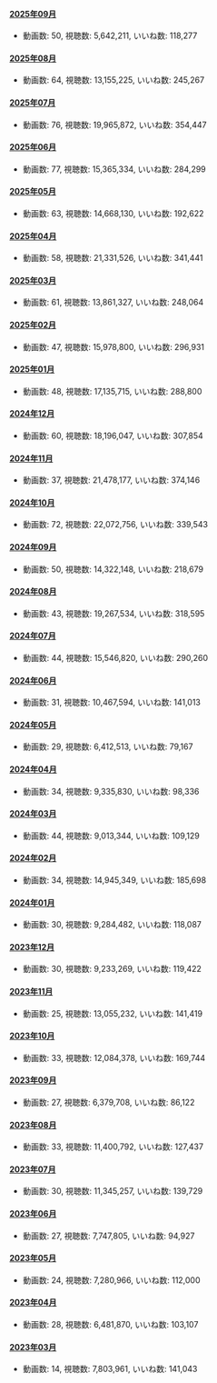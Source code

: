 #### [2025年09月](videos/202509 "wikilink")

-   動画数: 50, 視聴数: 5,642,211, いいね数: 118,277

#### [2025年08月](videos/202508 "wikilink")

-   動画数: 64, 視聴数: 13,155,225, いいね数: 245,267

#### [2025年07月](videos/202507 "wikilink")

-   動画数: 76, 視聴数: 19,965,872, いいね数: 354,447

#### [2025年06月](videos/202506 "wikilink")

-   動画数: 77, 視聴数: 15,365,334, いいね数: 284,299

#### [2025年05月](videos/202505 "wikilink")

-   動画数: 63, 視聴数: 14,668,130, いいね数: 192,622

#### [2025年04月](videos/202504 "wikilink")

-   動画数: 58, 視聴数: 21,331,526, いいね数: 341,441

#### [2025年03月](videos/202503 "wikilink")

-   動画数: 61, 視聴数: 13,861,327, いいね数: 248,064

#### [2025年02月](videos/202502 "wikilink")

-   動画数: 47, 視聴数: 15,978,800, いいね数: 296,931

#### [2025年01月](videos/202501 "wikilink")

-   動画数: 48, 視聴数: 17,135,715, いいね数: 288,800

#### [2024年12月](videos/202412 "wikilink")

-   動画数: 60, 視聴数: 18,196,047, いいね数: 307,854

#### [2024年11月](videos/202411 "wikilink")

-   動画数: 37, 視聴数: 21,478,177, いいね数: 374,146

#### [2024年10月](videos/202410 "wikilink")

-   動画数: 72, 視聴数: 22,072,756, いいね数: 339,543

#### [2024年09月](videos/202409 "wikilink")

-   動画数: 50, 視聴数: 14,322,148, いいね数: 218,679

#### [2024年08月](videos/202408 "wikilink")

-   動画数: 43, 視聴数: 19,267,534, いいね数: 318,595

#### [2024年07月](videos/202407 "wikilink")

-   動画数: 44, 視聴数: 15,546,820, いいね数: 290,260

#### [2024年06月](videos/202406 "wikilink")

-   動画数: 31, 視聴数: 10,467,594, いいね数: 141,013

#### [2024年05月](videos/202405 "wikilink")

-   動画数: 29, 視聴数: 6,412,513, いいね数: 79,167

#### [2024年04月](videos/202404 "wikilink")

-   動画数: 34, 視聴数: 9,335,830, いいね数: 98,336

#### [2024年03月](videos/202403 "wikilink")

-   動画数: 44, 視聴数: 9,013,344, いいね数: 109,129

#### [2024年02月](videos/202402 "wikilink")

-   動画数: 34, 視聴数: 14,945,349, いいね数: 185,698

#### [2024年01月](videos/202401 "wikilink")

-   動画数: 30, 視聴数: 9,284,482, いいね数: 118,087

#### [2023年12月](videos/202312 "wikilink")

-   動画数: 30, 視聴数: 9,233,269, いいね数: 119,422

#### [2023年11月](videos/202311 "wikilink")

-   動画数: 25, 視聴数: 13,055,232, いいね数: 141,419

#### [2023年10月](videos/202310 "wikilink")

-   動画数: 33, 視聴数: 12,084,378, いいね数: 169,744

#### [2023年09月](videos/202309 "wikilink")

-   動画数: 27, 視聴数: 6,379,708, いいね数: 86,122

#### [2023年08月](videos/202308 "wikilink")

-   動画数: 33, 視聴数: 11,400,792, いいね数: 127,437

#### [2023年07月](videos/202307 "wikilink")

-   動画数: 30, 視聴数: 11,345,257, いいね数: 139,729

#### [2023年06月](videos/202306 "wikilink")

-   動画数: 27, 視聴数: 7,747,805, いいね数: 94,927

#### [2023年05月](videos/202305 "wikilink")

-   動画数: 24, 視聴数: 7,280,966, いいね数: 112,000

#### [2023年04月](videos/202304 "wikilink")

-   動画数: 28, 視聴数: 6,481,870, いいね数: 103,107

#### [2023年03月](videos/202303 "wikilink")

-   動画数: 14, 視聴数: 7,803,961, いいね数: 141,043

